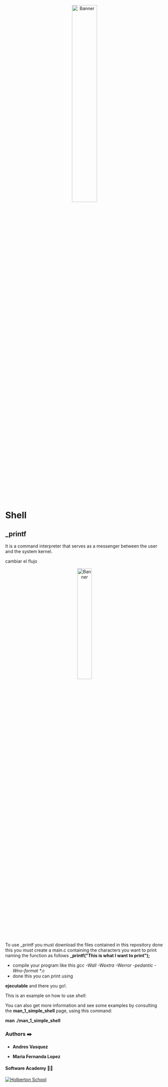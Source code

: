 <p align="center"><img src='https://marketing4ecommerce.net/wp-content/uploads/2018/06/GitHub-logo-2-imagen.jpg' alt='Banner' width=40%></p>

# Shell

## _printf 
It is a command interpreter that serves as a messenger between the user and the system kernel.



cambiar el flujo <p align="center"><img src='https://github.com/felipevargas-bz/printf_pruebas/blob/main/PrintF%20(2).jpg' alt='Banner' width=30%></p> 

To use _printf you must download the files contained in this repository done this you must create a main.c containing the characters you want to print naming the function as follows
**_printf("This is what I want to print");** 
 - compile your program like this
_gcc -Wall -Wextra -Werror -pedantic -Wno-format *.c_
 - done this you can print using

**ejecutable** 
and there you go!.

This is an example on how to use _shell_: 


You can also get more information and see some examples by consulting the **man_1_simple_shell** page, using this command:

**man ./man_1_simple_shell**

### Authors :black_nib:

* __Andres Vasquez__

* __Maria Fernanda Lopez__

#### Software Academy 👨‍💻

<p aling="center">
<a href="https://www.holbertonschool.com" target="_blank">
<img src="http://www.holbertonschool.com/holberton-logo.png" alt="Holberton School"  /></a>
</p>
